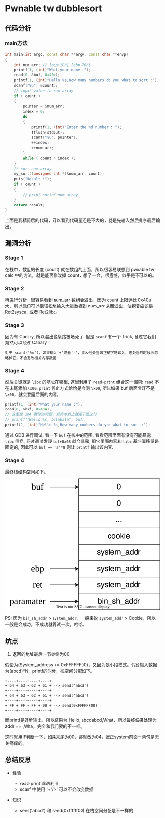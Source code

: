 # Pwnable tw dubblesort

## 代码分析

### main方法
```cpp
int main(int argc, const char **argv, const char **envp)
{
    int num_arr; // [esp+1Ch] [ebp-70h]
    printf(1, (int)"What your name :");
    read(0, &buf, 0x40u);
    printf(1, (int)"Hello %s,How many numbers do you what to sort :");
    scanf("%u", &count);
    // input value to num array
    if ( count )
    {
        pointer = &num_arr;
        index = 0;
        do
        {
            printf(1, (int)"Enter the %d number : ");
            fflush(stdout);
            scanf("%u", pointer);
            ++index;
            ++num_arr;
        }
        while ( count > index );
    }
    // sort num array
    my_sort((unsigned int *)&num_arr, count);
    puts("Result :");
    if ( count )
    {
        // print sorted num_array
    }
    return result;
}
```
上面是我精简后的代码，可以看到代码量还是不大的，就是先输入然后排序最后输出。


## 漏洞分析
### Stage 1 
在栈中，数组的长度 (count) 就在数组的上面，所以很容易联想到 pwnable tw calc 中的方法，就是能否修改掉 count，想了一会，很遗憾，似乎是不可以的。

### Stage 2
再进行分析，很容易看到 num_arr 数组会溢出，因为 count 上限远比 0x40u 大，所以我们可以很轻松地输入大量数据到 num_arr 从而溢出，估摸着应该是 Ret2syscall 或者 Ret2libc。

### Stage 3
因为有 Canary, 所以溢出这条路被堵死了. 但是 `scanf` 有一个 Trick, 通过它我们竟然可以绕过 Canary！
```
对于 scanf('%u')，如果输入'+'或者'-'，那么他会当做正确字符读入，但处理的时候会忽略掉它，不会更改相关内存数据
```

### Stage 4
然后关键就是 `libc` 的基址在哪里, 这里利用了 `read-print` 组合这一漏洞: `read` 不在末尾添加 `\x00`, `print` 停止方式恰恰是检测 `\x00`, 所以如果 buf 后面恰好不是 `\x00`，就会泄露后面的内容。
```cpp
printf(1, (int)"What your name :");
read(0, &buf, 0x40u);
// 这里是 IDA 翻译的问题, 其实本质上就是下面这句 
// printf("Hello %s, balabala", buf)
printf(1, (int)"Hello %s,How many numbers do you what to sort :");
```

通过 GDB 进行调试, 看一下 `buf` 在栈中的范围, 看看范围里面有没有可能暴露 `libc` 信息, 经过调试发现 `buf+0x08` 就会暴露, 即它里面内容和 `libc` 基址偏移量是固定的, 因此可以 `buf == 'a'*8` 则让 `printf` 输出该内容.

### Stage 4
最终栈结构空间如下。

![test](./dubblesort.svg)

PS: 因为 `bin_sh_addr` > `system_addr`，一般来说 `system_addr` > Cookie，所以一般是会成功。不成功就再试一次，哈哈。

## 坑点
1. 返回的地址最后一节始终为00

假设为(System_address == 0xFFFFFF00)，又因为是小段模式。假设输入数据为(abcd)*N，printf的时候，栈空间分配如下。
```
+----+----+----+----+
+ 64 + 63 + 62 + 61 + --> send('abcd')
+----+----+----+----+
+ 64 + 63 + 62 + 61 + --> send('abcd')
+----+----+----+----+
+ FF + FF + FF + 00 + --> send(0xFFFFFF00)
+----+----+----+----+
```
而printf是逐步输出，所以结果为 Hello, abcdabcd,What，所以最终结果处理为 addr == ,Wha，完全和我们要的不一样。

这时就用IF判断一下，如果末尾为00，那就改为04，反正system前面一两句是无关痛痒的。

## 总结反思
- 经验
    - read-print 漏洞利用
    - scanf 中使用 '+'/'-' 可以不会改变数据

- 知识
    - send('abcd') 和 send(0xffffff00) 在栈空间分配是不一样的

